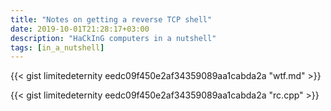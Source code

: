 ```yaml
---
title: "Notes on getting a reverse TCP shell"
date: 2019-10-01T21:28:17+03:00
description: "HaCkInG computers in a nutshell"
tags: [in_a_nutshell]
---
```


{{< gist limitedeternity eedc09f450e2af34359089aa1cabda2a "wtf.md" >}}

{{< gist limitedeternity eedc09f450e2af34359089aa1cabda2a "rc.cpp" >}}

